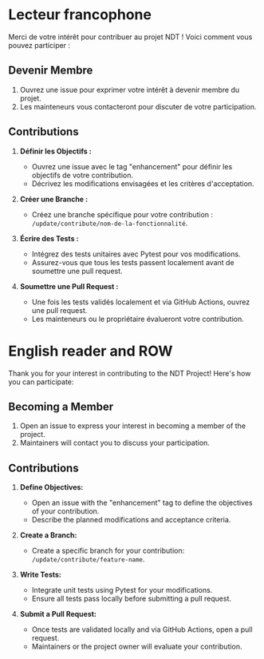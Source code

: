 # Lecteur francophone

Merci de votre intérêt pour contribuer au projet NDT ! Voici comment vous pouvez participer :

## Devenir Membre

1. Ouvrez une issue pour exprimer votre intérêt à devenir membre du projet.
2. Les mainteneurs vous contacteront pour discuter de votre participation.

## Contributions

1. **Définir les Objectifs :**
   - Ouvrez une issue avec le tag "enhancement" pour définir les objectifs de votre contribution.
   - Décrivez les modifications envisagées et les critères d'acceptation.

2. **Créer une Branche :**
   - Créez une branche spécifique pour votre contribution : `/update/contribute/nom-de-la-fonctionnalité`.

3. **Écrire des Tests :**
   - Intégrez des tests unitaires avec Pytest pour vos modifications.
   - Assurez-vous que tous les tests passent localement avant de soumettre une pull request.

4. **Soumettre une Pull Request :**
   - Une fois les tests validés localement et via GitHub Actions, ouvrez une pull request.
   - Les mainteneurs ou le propriétaire évalueront votre contribution.

# English reader and ROW

Thank you for your interest in contributing to the NDT Project! Here's how you can participate:

## Becoming a Member

1. Open an issue to express your interest in becoming a member of the project.
2. Maintainers will contact you to discuss your participation.

## Contributions

1. **Define Objectives:**
   - Open an issue with the "enhancement" tag to define the objectives of your contribution.
   - Describe the planned modifications and acceptance criteria.

2. **Create a Branch:**
   - Create a specific branch for your contribution: `/update/contribute/feature-name`.

3. **Write Tests:**
   - Integrate unit tests using Pytest for your modifications.
   - Ensure all tests pass locally before submitting a pull request.

4. **Submit a Pull Request:**
   - Once tests are validated locally and via GitHub Actions, open a pull request.
   - Maintainers or the project owner will evaluate your contribution.
